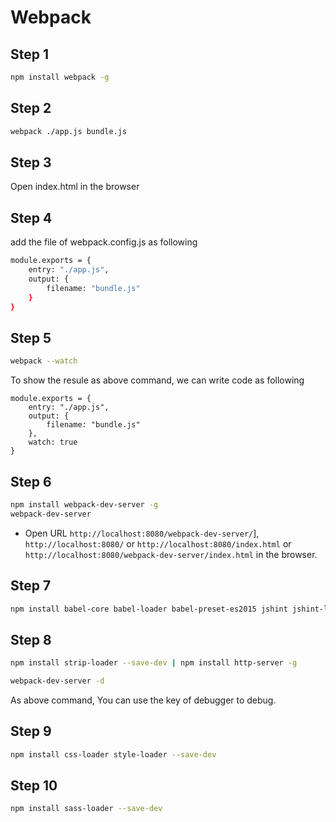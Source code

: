 # Webpack

## Step 1
```bash
npm install webpack -g
```

## Step 2
```bash
webpack ./app.js bundle.js
```

## Step 3
Open index.html in the browser

## Step 4
add the file of webpack.config.js as following

```bash
module.exports = {
    entry: "./app.js",
    output: {
        filename: "bundle.js"
    }
}
```

## Step 5
```bash
webpack --watch
```

To show the resule as above command, we can write code as following
```
module.exports = {
    entry: "./app.js",
    output: {
        filename: "bundle.js"
    },
    watch: true
}
```

## Step 6
```bash
npm install webpack-dev-server -g
webpack-dev-server
```

* Open URL `http://localhost:8080/webpack-dev-server/`], `http://localhost:8080/` or `http://localhost:8080/index.html` or `http://localhost:8080/webpack-dev-server/index.html` in the browser.

## Step 7
```bash
npm install babel-core babel-loader babel-preset-es2015 jshint jshint-loader node-libs-browser --save-dev
```

## Step 8
```bash
npm install strip-loader --save-dev | npm install http-server -g
```

```bash
webpack-dev-server -d
```

As above command, You can use the key of debugger to debug.

## Step 9
```bash
npm install css-loader style-loader --save-dev
```

## Step 10
```bash
npm install sass-loader --save-dev
```
